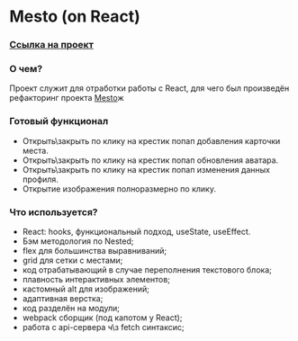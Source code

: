 # Mesto (on React)
### [Ссылка на проект](https://art-frich.github.io/mesto/)
### О чем?

Проект служит для отработки работы с React, для чего был произведён рефакторинг проекта [Mesto](https://github.com/Art-Frich/mesto)ж
### Готовый функционал

* Открыть\закрыть по клику на крестик попап добавления карточки места.
* Открыть\закрыть по клику на крестик попап обновления аватара.
* Открыть\закрыть по клику на крестик попап изменения данных профиля.
* Открытие изображения полноразмерно по клику.
### Что используется?

* React: hooks, функциональный подход, useState, useEffect.
* Бэм методология по Nested;
* flex для большинства выравниваний;
* grid для сетки с местами;
* код отрабатывающий в случае переполнения текстового блока;
* плавность интерактивных элементов;
* кастомный alt для изображений;
* адаптивная верстка;
* код разделён на модули;
* webpack сборщик (под капотом у React);
* работа с api-сервера ч\з fetch синтаксис;